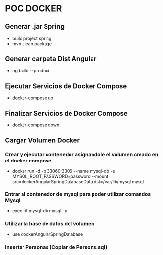 # POC DOCKER

## Generar .jar Spring
* build project spring
* mvn clean package

## Generar carpeta Dist Angular
* ng build --product

## Ejecutar Servicios de Docker Compose
* docker-compose up

## Finalizar Servicios de Docker Compose
* docker-compose down

## Cargar Volumen Docker
### Crear y ejecutar contenedor asignandole el volumen creado en el docker compose
* docker run -d -p 33060:3306 --name mysql-db  -e MYSQL_ROOT_PASSWORD=password --mount src=dockerAngularSpringDatabaseData,dst=/var/lib/mysql mysql
### Entrar al contenedor de mysql para poder utilizar comandos Mysql
* exec -it mysql-db mysql -p
### Utilizar la base de datos del volumen
* use dockerAngularSpringDatabase
### Insertar Personas (Copiar de Persons.sql)
